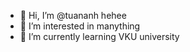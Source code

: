 - 👋 Hi, I’m @tuananh hehee
- 👀 I’m interested in manything
- 🌱 I’m currently learning VKU university
